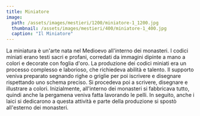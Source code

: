 ```yaml
---
title: Miniatore
image: 
  path: /assets/images/mestieri/1200/miniatore-1_1200.jpg
  thumbnail: /assets/images/mestieri/400/miniatore-1_400.jpg
  caption: "Il Miniatore"
---
```



La miniatura è un'arte nata nel Medioevo all'interno dei monasteri. I codici miniati erano testi sacri e profani, corredati da immagini dipinte a mano a colori e decorate con foglia d'oro. La produzione dei codici miniati era un processo complesso e laborioso, che richiedeva abilità e talento. Il supporto veniva preparato segnando righe o griglie per poi iscrivere e disegnare rispettando uno schema preciso. Si procedeva poi a scrivere, disegnare e illustrare a colori. Inizialmente, all'interno dei monasteri si fabbricava tutto, quindi anche la pergamena veniva fatta lavorando le pelli. In seguito, anche i laici si dedicarono a questa attività e parte della produzione si spostò all'esterno dei monasteri.
